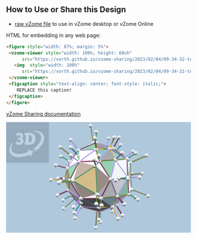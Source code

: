 
## How to Use or Share this Design

 - [raw vZome file](<https://raw.githubusercontent.com/vorth/vzome-sharing/main/2023/02/04/09-34-32-tetraSystemConnector/tetraSystemConnector.vZome>) to use in vZome desktop or vZome Online
 
 HTML for embedding in any web page:
 ```html
<figure style="width: 87%; margin: 5%">
  <vzome-viewer style="width: 100%; height: 60vh"
       src="https://vorth.github.io/vzome-sharing/2023/02/04/09-34-32-tetraSystemConnector/tetraSystemConnector.vZome" >
    <img  style="width: 100%"
       src="https://vorth.github.io/vzome-sharing/2023/02/04/09-34-32-tetraSystemConnector/tetraSystemConnector.png" >
  </vzome-viewer>
  <figcaption style="text-align: center; font-style: italic;">
     REPLACE this caption!
  </figcaption>
</figure>
 ```

[vZome Sharing documentation](https://vzome.github.io/vzome/sharing.html#how-it-works)

![Image](<tetraSystemConnector.png>)

